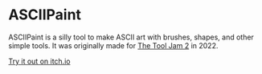 # ASCIIPaint
 
ASCIIPaint is a silly tool to make ASCII art with brushes, shapes, and other simple tools. It was originally made for [The Tool Jam 2](https://itch.io/jam/the-tool-jam-2) in 2022. 

[Try it out on itch.io](https://phlp.itch.io/asciipaint)